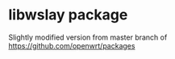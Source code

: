 # libwslay package

Slightly modified version from master branch of https://github.com/openwrt/packages
